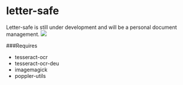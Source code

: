 # letter-safe

Letter-safe is still under development and will be a personal document management.
![](http://toschqlb.alfahosting.org/letter-safe/letter-safe.jpg)

###Requires
- tesseract-ocr
- tesseract-ocr-deu
- imagemagick
- poppler-utils 
